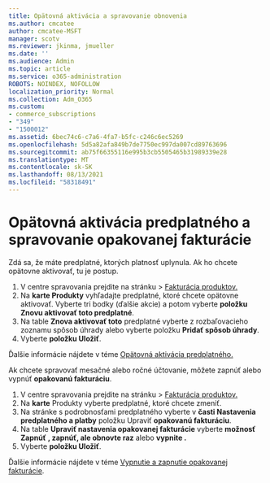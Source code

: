 ```yaml
---
title: Opätovná aktivácia a spravovanie obnovenia
ms.author: cmcatee
author: cmcatee-MSFT
manager: scotv
ms.reviewer: jkinma, jmueller
ms.date: ''
ms.audience: Admin
ms.topic: article
ms.service: o365-administration
ROBOTS: NOINDEX, NOFOLLOW
localization_priority: Normal
ms.collection: Adm_O365
ms.custom:
- commerce_subscriptions
- "349"
- "1500012"
ms.assetid: 6bec74c6-c7a6-4fa7-b5fc-c246c6ec5269
ms.openlocfilehash: 5d5a82afa849b7de7750ec997da007cd89763696
ms.sourcegitcommit: ab75f66355116e995b3cb5505465b31989339e28
ms.translationtype: MT
ms.contentlocale: sk-SK
ms.lasthandoff: 08/13/2021
ms.locfileid: "58318491"
---
```

# <a name="how-to-reactivate-a-subscription-and-manage-recurring-billing"></a>Opätovná aktivácia predplatného a spravovanie opakovanej fakturácie

Zdá sa, že máte predplatné, ktorých platnosť uplynula. Ak ho chcete opätovne aktivovať, tu je postup.
  
1. V centre spravovania prejdite na stránku  >  [Fakturácia produktov.](https://go.microsoft.com/fwlink/p/?linkid=842054)
2. Na **karte Produkty** vyhľadajte predplatné, ktoré chcete opätovne aktivovať. Vyberte tri bodky (ďalšie akcie) a potom vyberte **položku Znovu aktivovať toto predplatné**.
3. Na table **Znova aktivovať toto** predplatné vyberte z rozbaľovacieho zoznamu spôsob úhrady alebo vyberte položku **Pridať spôsob úhrady**.
4. Vyberte **položku Uložiť**.

Ďalšie informácie nájdete v téme [Opätovná aktivácia predplatného.](https://docs.microsoft.com/microsoft-365/commerce/subscriptions/reactivate-your-subscription)

Ak chcete spravovať mesačné alebo ročné účtovanie, môžete zapnúť alebo vypnúť **opakovanú fakturáciu**.
  
1. V centre spravovania prejdite na stránku  >  [Fakturácia produktov.](https://go.microsoft.com/fwlink/p/?linkid=842054)
2. Na **karte** Produkty vyberte predplatné, ktoré chcete zmeniť.
3. Na stránke s podrobnosťami predplatného vyberte v **časti Nastavenia predplatného a platby** položku Upraviť **opakovanú fakturáciu**.
4. Na table **Upraviť nastavenia opakovanej fakturácie** vyberte **možnosť Zapnúť** **, zapnúť, ale obnovte raz** alebo **vypnite .**
5. Vyberte **položku Uložiť**.

Ďalšie informácie nájdete v téme [Vypnutie a zapnutie opakovanej fakturácie](https://docs.microsoft.com/microsoft-365/commerce/subscriptions/renew-your-subscription#turn-recurring-billing-off-or-on).